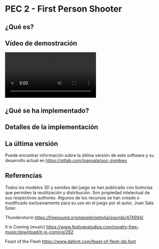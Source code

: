 PEC 2 - First Person Shooter
============================

¿Qué es?
--------

Vídeo de demostración
---------------------

![Demo](Resources/demo.webm)

¿Qué se ha implementado?
------------------------

Detalles de la implementación
-----------------------------

La última versión
-----------------

Puede encontrar información sobre la última versión de este software y su
desarrollo actual en https://gitlab.com/joansala/uoc-zombies

Referencias
-----------

Todos los modelos 3D y sonidos del juego se han publicado con licéncias que
permiten la reutilización y distribución. Son propiedad intelectual de sus
respectivos authores. Algunos de los recursos se han creado o modificado
exclusivamente para su uso en el juego por el autor, Joan Sala Soler.


Thunderstorm
https://freesound.org/people/ophylia/sounds/474994/

It is Coming (music)
https://www.fesliyanstudios.com/royalty-free-music/download/it-is-coming/262

Feast of the Flesh
https://www.dafont.com/feast-of-flesh-bb.font
